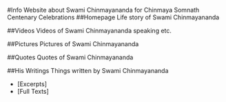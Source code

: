 #Info
Website about Swami Chinmayananda for Chinmaya Somnath Centenary Celebrations
##Homepage
Life story of Swami Chinmayananda

##Videos
Videos of Swami Chinmayananda speaking etc.

##Pictures
Pictures of Swami Chinmayananda

##Quotes
Quotes of Swami Chinmayananda

##His Writings
Things written by Swami Chinmayananda

- [Excerpts]
- [Full Texts]

